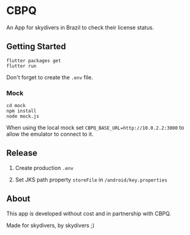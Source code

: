 # CBPQ

An App for skydivers in Brazil to check their license status.

## Getting Started

```
flutter packages get
flutter run
```

Don't forget to create the `.env` file.

### Mock

```
cd mock
npm install
node mock.js
```

When using the local mock set `CBPQ_BASE_URL=http://10.0.2.2:3000` to allow the emulator to connect to it.

## Release

1. Create production `.env` 

2. Set JKS path property `storeFile` in `/android/key.properties`


## About

This app is developed without cost and in partnership with CBPQ.

Made for skydivers, by skydivers ;)